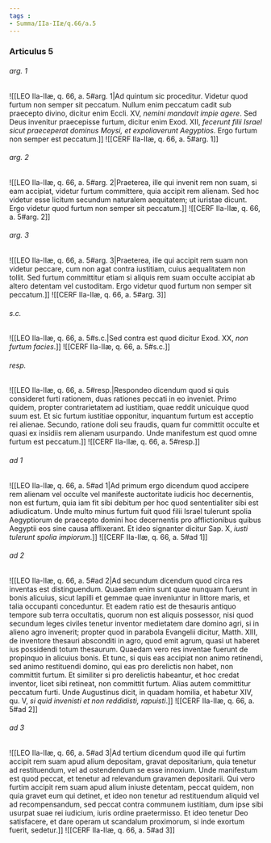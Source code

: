 ```yaml
---
tags : 
- Summa/IIa-IIæ/q.66/a.5
---
```


### Articulus 5

###### arg. 1
![[LEO IIa-IIæ, q. 66, a. 5#arg. 1|Ad quintum sic proceditur. Videtur quod furtum non semper sit peccatum. Nullum enim peccatum cadit sub praecepto divino, dicitur enim Eccli. XV, *nemini mandavit impie agere*. Sed Deus invenitur praecepisse furtum, dicitur enim Exod. XII, *fecerunt filii Israel sicut praeceperat dominus Moysi, et expoliaverunt Aegyptios*. Ergo furtum non semper est peccatum.]]
![[CERF IIa-IIæ, q. 66, a. 5#arg. 1]]

###### arg. 2
![[LEO IIa-IIæ, q. 66, a. 5#arg. 2|Praeterea, ille qui invenit rem non suam, si eam accipiat, videtur furtum committere, quia accipit rem alienam. Sed hoc videtur esse licitum secundum naturalem aequitatem; ut iuristae dicunt. Ergo videtur quod furtum non semper sit peccatum.]]
![[CERF IIa-IIæ, q. 66, a. 5#arg. 2]]

###### arg. 3
![[LEO IIa-IIæ, q. 66, a. 5#arg. 3|Praeterea, ille qui accipit rem suam non videtur peccare, cum non agat contra iustitiam, cuius aequalitatem non tollit. Sed furtum committitur etiam si aliquis rem suam occulte accipiat ab altero detentam vel custoditam. Ergo videtur quod furtum non semper sit peccatum.]]
![[CERF IIa-IIæ, q. 66, a. 5#arg. 3]]

###### s.c.
![[LEO IIa-IIæ, q. 66, a. 5#s.c.|Sed contra est quod dicitur Exod. XX, *non furtum facies*.]]
![[CERF IIa-IIæ, q. 66, a. 5#s.c.]]

###### resp.
![[LEO IIa-IIæ, q. 66, a. 5#resp.|Respondeo dicendum quod si quis consideret furti rationem, duas rationes peccati in eo inveniet. Primo quidem, propter contrarietatem ad iustitiam, quae reddit unicuique quod suum est. Et sic furtum iustitiae opponitur, inquantum furtum est acceptio rei alienae. Secundo, ratione doli seu fraudis, quam fur committit occulte et quasi ex insidiis rem alienam usurpando. Unde manifestum est quod omne furtum est peccatum.]]
![[CERF IIa-IIæ, q. 66, a. 5#resp.]]

###### ad 1
![[LEO IIa-IIæ, q. 66, a. 5#ad 1|Ad primum ergo dicendum quod accipere rem alienam vel occulte vel manifeste auctoritate iudicis hoc decernentis, non est furtum, quia iam fit sibi debitum per hoc quod sententialiter sibi est adiudicatum. Unde multo minus furtum fuit quod filii Israel tulerunt spolia Aegyptiorum de praecepto domini hoc decernentis pro afflictionibus quibus Aegyptii eos sine causa afflixerant. Et ideo signanter dicitur Sap. X, *iusti tulerunt spolia impiorum*.]]
![[CERF IIa-IIæ, q. 66, a. 5#ad 1]]

###### ad 2
![[LEO IIa-IIæ, q. 66, a. 5#ad 2|Ad secundum dicendum quod circa res inventas est distinguendum. Quaedam enim sunt quae nunquam fuerunt in bonis alicuius, sicut lapilli et gemmae quae inveniuntur in littore maris, et talia occupanti conceduntur. Et eadem ratio est de thesauris antiquo tempore sub terra occultatis, quorum non est aliquis possessor, nisi quod secundum leges civiles tenetur inventor medietatem dare domino agri, si in alieno agro invenerit; propter quod in parabola Evangelii dicitur, Matth. XIII, de inventore thesauri absconditi in agro, quod emit agrum, quasi ut haberet ius possidendi totum thesaurum. Quaedam vero res inventae fuerunt de propinquo in alicuius bonis. Et tunc, si quis eas accipiat non animo retinendi, sed animo restituendi domino, qui eas pro derelictis non habet, non committit furtum. Et similiter si pro derelictis habeantur, et hoc credat inventor, licet sibi retineat, non committit furtum. Alias autem committitur peccatum furti. Unde Augustinus dicit, in quadam homilia, et habetur XIV, qu. V, *si quid invenisti et non reddidisti, rapuisti*.]]
![[CERF IIa-IIæ, q. 66, a. 5#ad 2]]

###### ad 3
![[LEO IIa-IIæ, q. 66, a. 5#ad 3|Ad tertium dicendum quod ille qui furtim accipit rem suam apud alium depositam, gravat depositarium, quia tenetur ad restituendum, vel ad ostendendum se esse innoxium. Unde manifestum est quod peccat, et tenetur ad relevandum gravamen depositarii. Qui vero furtim accipit rem suam apud alium iniuste detentam, peccat quidem, non quia gravet eum qui detinet, et ideo non tenetur ad restituendum aliquid vel ad recompensandum, sed peccat contra communem iustitiam, dum ipse sibi usurpat suae rei iudicium, iuris ordine praetermisso. Et ideo tenetur Deo satisfacere, et dare operam ut scandalum proximorum, si inde exortum fuerit, sedetur.]]
![[CERF IIa-IIæ, q. 66, a. 5#ad 3]]

